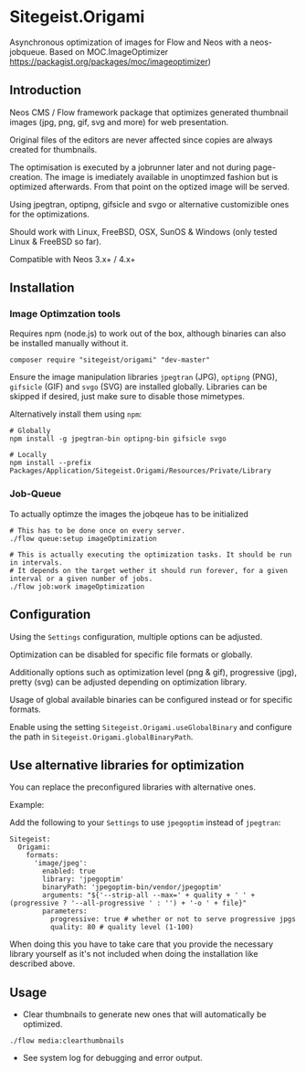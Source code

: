 Sitegeist.Origami
=================

Asynchronous optimization of images for Flow and Neos with a neos-jobqueue. Based on MOC.ImageOptimizer https://packagist.org/packages/moc/imageoptimizer)

Introduction
------------

Neos CMS / Flow framework package that optimizes generated thumbnail images (jpg, png, gif, svg and more) for web presentation.

Original files of the editors are never affected since copies are always created for thumbnails.

The optimisation is executed by a jobrunner later and not during page-creation. The image is imediately available in 
unoptimzed fashion but is optimized afterwards. From that point on the optized image will be served.   

Using jpegtran, optipng, gifsicle and svgo or alternative customizible ones for the optimizations.

Should work with Linux, FreeBSD, OSX, SunOS & Windows (only tested Linux & FreeBSD so far).

Compatible with Neos 3.x+ / 4.x+

Installation
------------

### Image Optimzation tools

Requires npm (node.js) to work out of the box, although binaries can also be installed manually without it.

`composer require "sitegeist/origami" "dev-master"`

Ensure the image manipulation libraries `jpegtran` (JPG), `optipng` (PNG), `gifsicle` (GIF) and `svgo` (SVG) are installed globally. Libraries can be skipped if desired, just make sure to disable those mimetypes. 

Alternatively install them using `npm`:
```
# Globally
npm install -g jpegtran-bin optipng-bin gifsicle svgo

# Locally
npm install --prefix Packages/Application/Sitegeist.Origami/Resources/Private/Library
```

### Job-Queue

To actually optimze the images the jobqeue has to be initialized 

```
# This has to be done once on every server.
./flow queue:setup imageOptimization

# This is actually executing the optimization tasks. It should be run in intervals. 
# It depends on the target wether it should run forever, for a given interval or a given number of jobs.
./flow job:work imageOptimization
```

Configuration
-------------

Using the `Settings` configuration, multiple options can be adjusted.

Optimization can be disabled for specific file formats or globally.

Additionally options such as optimization level (png & gif), progressive (jpg), pretty (svg) can be adjusted depending on optimization library.

Usage of global available binaries can be configured instead or for specific formats.

Enable using the setting `Sitegeist.Origami.useGlobalBinary` and configure the path in `Sitegeist.Origami.globalBinaryPath`.

Use alternative libraries for optimization
------------------------------------------

You can replace the preconfigured libraries with alternative ones.

Example:

Add the following to your `Settings` to use `jpegoptim` instead of `jpegtran`:

    Sitegeist:
      Origami:
        formats:
          'image/jpeg':
            enabled: true
            library: 'jpegoptim'
            binaryPath: 'jpegoptim-bin/vendor/jpegoptim'
            arguments: "${'--strip-all --max=' + quality + ' ' + (progressive ? '--all-progressive ' : '') + '-o ' + file}"
            parameters:
              progressive: true # whether or not to serve progressive jpgs
              quality: 80 # quality level (1-100)

When doing this you have to take care that you provide the necessary library yourself as it's not included 
when doing the installation like described above.

Usage
-----

* Clear thumbnails to generate new ones that will automatically be optimized.

`./flow media:clearthumbnails`

* See system log for debugging and error output.
